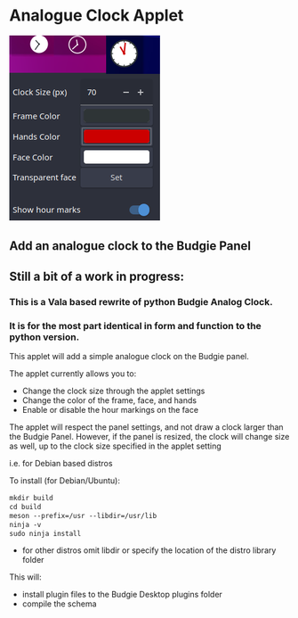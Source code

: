 # Analogue Clock Applet

![Screenshot](images/clock.png?raw=true)

## Add an analogue clock to the Budgie Panel

## Still a bit of a work in progress:

### This is a Vala based rewrite of python Budgie Analog Clock.
### It is for the most part identical in form and function to the python version.

This applet will add a simple analogue clock on the Budgie panel. 

The applet currently allows you to:
* Change the clock size through the applet settings
* Change the color of the frame, face, and hands
* Enable or disable the hour markings on the face

The applet will respect the panel settings, and not draw a clock larger than
the Budgie Panel.  However, if the panel is resized, the clock will change size
as well, up to the clock size specified in the applet setting


i.e. for Debian based distros

To install (for Debian/Ubuntu):

    mkdir build
    cd build
    meson --prefix=/usr --libdir=/usr/lib
    ninja -v
    sudo ninja install

* for other distros omit libdir or specify the location of the distro library folder

This will:
* install plugin files to the Budgie Desktop plugins folder
* compile the schema
